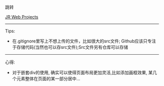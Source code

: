 跳转

[JR Web Projects](./JR_Bootcamp/README.MD)

---

Tips:
+ 在.gitignore里写上不想上传的文件，比如很大的src文件; Github应该只专注于存储代码(当然也可以存src文件);Src文件另有仓库可以存储

---

心得:
+ 对于嵌套div的使用, 确实可以使得页面布局更加灵活,比如添加画框效果, 某几个元素整体在页面的某一部分居中...

